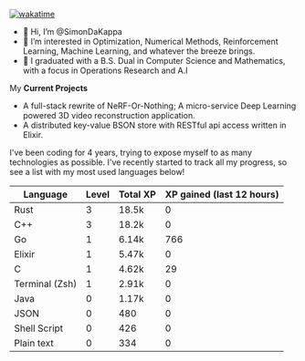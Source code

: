 
[![wakatime](https://wakatime.com/badge/user/50e6c678-94a9-4739-af51-360aeb113c51.svg)](https://wakatime.com/@50e6c678-94a9-4739-af51-360aeb113c51)

- 👋 Hi, I’m @SimonDaKappa
- 👀 I’m interested in Optimization, Numerical Methods, Reinforcement Learning, Machine Learning, and whatever the breeze brings.
- 🌱 I graduated with a B.S. Dual in Computer Science and Mathematics, with a focus in Operations Research and A.I

My **Current Projects** 
- A full-stack rewrite of NeRF-Or-Nothing; A micro-service Deep Learning powered 3D video reconstruction application.
- A distributed key-value BSON store with RESTful api access written in Elixir.

I've been coding for 4 years, trying to expose myself to as many technologies as possible. I've recently started to track all my progress, so see
a list with my most used languages below!

| Language | Level | Total XP | XP gained (last 12 hours) |
| --- | --- | --- | --- |
| Rust | 3 | 18.5k | 0 |
| C++ | 3 | 18.2k | 0 |
| Go | 1 | 6.14k | 766 |
| Elixir | 1 | 5.47k | 0 |
| C | 1 | 4.62k | 29 |
| Terminal (Zsh) | 1 | 2.91k | 0 |
| Java | 0 | 1.17k | 0 |
| JSON | 0 | 480 | 0 |
| Shell Script | 0 | 426 | 0 |
| Plain text | 0 | 334 | 0 |